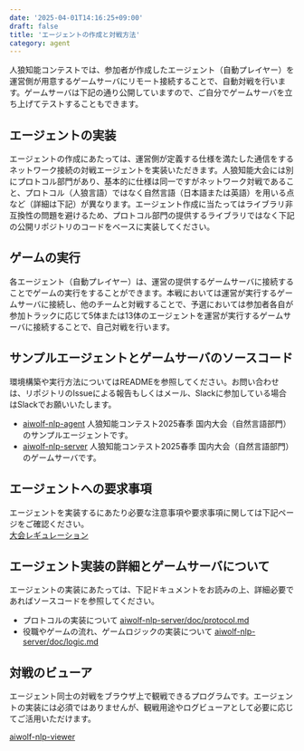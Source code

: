 ```yaml
---
date: '2025-04-01T14:16:25+09:00'
draft: false
title: 'エージェントの作成と対戦方法'
category: agent
---
```


人狼知能コンテストでは、参加者が作成したエージェント（自動プレイヤー）を運営側が用意するゲームサーバにリモート接続することで、自動対戦を行います。ゲームサーバは下記の通り公開していますので、ご自分でゲームサーバを立ち上げてテストすることもできます。

## エージェントの実装

エージェントの作成にあたっては、運営側が定義する仕様を満たした通信をするネットワーク接続の対戦エージェントを実装いただきます。人狼知能大会には別にプロトコル部門があり、基本的に仕様は同一ですがネットワーク対戦であること、プロトコル（人狼言語）ではなく自然言語（日本語または英語）を用いる点など（詳細は下記）が異なります。エージェント作成に当たってはライブラリ非互換性の問題を避けるため、プロトコル部門の提供するライブラリではなく下記の公開リポジトリのコードをベースに実装してください。

## ゲームの実行

各エージェント（自動プレイヤー）は、運営の提供するゲームサーバに接続することでゲームの実行をすることができます。本戦においては運営が実行するゲームサーバに接続し、他のチームと対戦することで、予選においては参加者各自が参加トラックに応じて5体または13体のエージェントを運営が実行するゲームサーバに接続することで、自己対戦を行います。

## サンプルエージェントとゲームサーバのソースコード

環境構築や実行方法についてはREADMEを参照してください。お問い合わせは、リポジトリのIssueによる報告もしくはメール、Slackに参加している場合はSlackでお願いいたします。

- [aiwolf-nlp-agent](https://github.com/aiwolfdial/aiwolf-nlp-agent)
    人狼知能コンテスト2025春季 国内大会（自然言語部門） のサンプルエージェントです。
- [aiwolf-nlp-server](https://github.com/aiwolfdial/aiwolf-nlp-server)
    人狼知能コンテスト2025春季 国内大会（自然言語部門） のゲームサーバです。

## エージェントへの要求事項

エージェントを実装するにあたり必要な注意事項や要求事項に関しては下記ページをご確認ください。\
[大会レギュレーション](/menu/AIWolfDial2025_SpringJp/regulation)

## エージェント実装の詳細とゲームサーバについて

エージェントの実装にあたっては、下記ドキュメントをお読みの上、詳細必要であればソースコードを参照してください。

- プロトコルの実装について
    [aiwolf-nlp-server/doc/protocol.md](https://github.com/aiwolfdial/aiwolf-nlp-server/blob/main/doc/protocol.md)
- 役職やゲームの流れ、ゲームロジックの実装について
    [aiwolf-nlp-server/doc/logic.md](https://github.com/aiwolfdial/aiwolf-nlp-server/blob/main/doc/logic.md)

## 対戦のビューア

エージェント同士の対戦をブラウザ上で観戦できるプログラムです。エージェントの実装には必須ではありませんが、観戦用途やログビューアとして必要に応じてご活用いただけます。

[aiwolf-nlp-viewer](https://aiwolfdial.github.io/aiwolf-nlp-viewer/)
